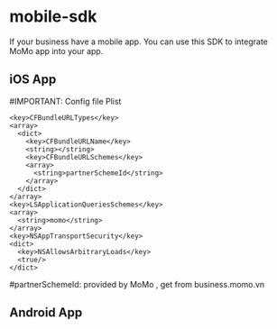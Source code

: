 # mobile-sdk
 If your business have a mobile app. You can use this SDK to integrate MoMo app into your app.

## iOS App
#IMPORTANT: Config file Plist

```
<key>CFBundleURLTypes</key>
<array>
  <dict>
    <key>CFBundleURLName</key>
    <string></string>
    <key>CFBundleURLSchemes</key>
    <array>
      <string>partnerSchemeId</string>
    </array>
  </dict>
</array>
<key>LSApplicationQueriesSchemes</key>
<array>
  <string>momo</string>
</array>
<key>NSAppTransportSecurity</key>
<dict>
  <key>NSAllowsArbitraryLoads</key>
  <true/>
</dict>
```
#partnerSchemeId: provided by MoMo , get from business.momo.vn 

## Android App
